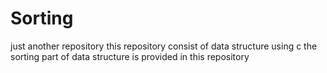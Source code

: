 # Sorting
just another repository
this repository consist of data structure using c
the sorting part of data structure is provided in this repository
